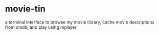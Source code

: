 movie-tin
=========

a terminal interface to browse my movie library, cache movie descriptions from omdb, and play using mplayer
